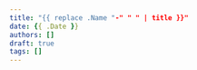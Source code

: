 ```yaml
---
title: "{{ replace .Name "-" " " | title }}"
date: {{ .Date }}
authors: []
draft: true
tags: []
---
```

